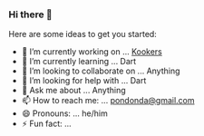### Hi there 👋

Here are some ideas to get you started:

- 🔭 I’m currently working on ... [Kookers](https://getKookers.com)
- 🌱 I’m currently learning ... Dart
- 👯 I’m looking to collaborate on ... Anything
- 🤔 I’m looking for help with ... Dart
- 💬 Ask me about ... Anything
- 📫 How to reach me: ... pondonda@gmail.com
- 😄 Pronouns: ... he/him
- ⚡ Fun fact: ... 

